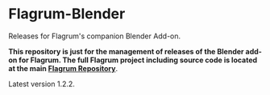 # Flagrum-Blender
Releases for Flagrum's companion Blender Add-on.

**This repository is just for the management of releases of the Blender add-on for Flagrum. The full Flagrum project including source code is located at the main [Flagrum Repository](https://github.com/Kizari/Flagrum)**.

Latest version 1.2.2.
